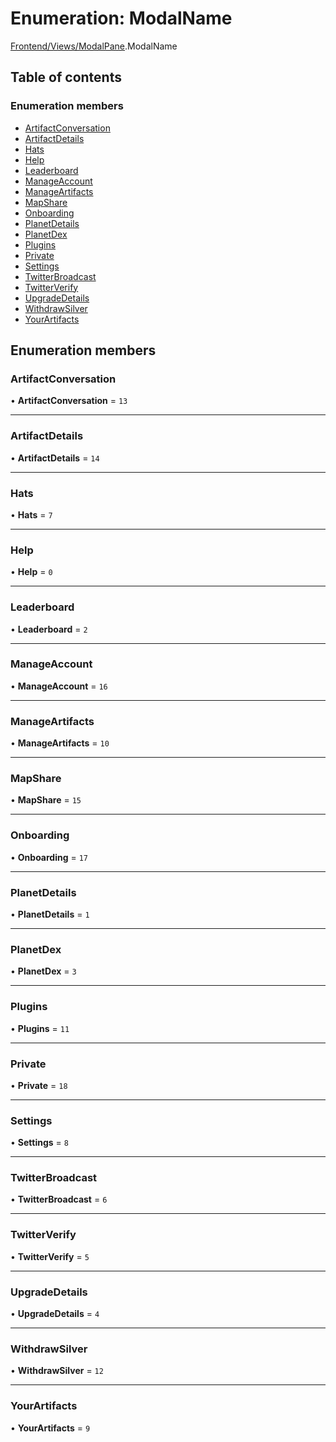 # Enumeration: ModalName

[Frontend/Views/ModalPane](../modules/Frontend_Views_ModalPane.md).ModalName

## Table of contents

### Enumeration members

- [ArtifactConversation](Frontend_Views_ModalPane.ModalName.md#artifactconversation)
- [ArtifactDetails](Frontend_Views_ModalPane.ModalName.md#artifactdetails)
- [Hats](Frontend_Views_ModalPane.ModalName.md#hats)
- [Help](Frontend_Views_ModalPane.ModalName.md#help)
- [Leaderboard](Frontend_Views_ModalPane.ModalName.md#leaderboard)
- [ManageAccount](Frontend_Views_ModalPane.ModalName.md#manageaccount)
- [ManageArtifacts](Frontend_Views_ModalPane.ModalName.md#manageartifacts)
- [MapShare](Frontend_Views_ModalPane.ModalName.md#mapshare)
- [Onboarding](Frontend_Views_ModalPane.ModalName.md#onboarding)
- [PlanetDetails](Frontend_Views_ModalPane.ModalName.md#planetdetails)
- [PlanetDex](Frontend_Views_ModalPane.ModalName.md#planetdex)
- [Plugins](Frontend_Views_ModalPane.ModalName.md#plugins)
- [Private](Frontend_Views_ModalPane.ModalName.md#private)
- [Settings](Frontend_Views_ModalPane.ModalName.md#settings)
- [TwitterBroadcast](Frontend_Views_ModalPane.ModalName.md#twitterbroadcast)
- [TwitterVerify](Frontend_Views_ModalPane.ModalName.md#twitterverify)
- [UpgradeDetails](Frontend_Views_ModalPane.ModalName.md#upgradedetails)
- [WithdrawSilver](Frontend_Views_ModalPane.ModalName.md#withdrawsilver)
- [YourArtifacts](Frontend_Views_ModalPane.ModalName.md#yourartifacts)

## Enumeration members

### ArtifactConversation

• **ArtifactConversation** = `13`

---

### ArtifactDetails

• **ArtifactDetails** = `14`

---

### Hats

• **Hats** = `7`

---

### Help

• **Help** = `0`

---

### Leaderboard

• **Leaderboard** = `2`

---

### ManageAccount

• **ManageAccount** = `16`

---

### ManageArtifacts

• **ManageArtifacts** = `10`

---

### MapShare

• **MapShare** = `15`

---

### Onboarding

• **Onboarding** = `17`

---

### PlanetDetails

• **PlanetDetails** = `1`

---

### PlanetDex

• **PlanetDex** = `3`

---

### Plugins

• **Plugins** = `11`

---

### Private

• **Private** = `18`

---

### Settings

• **Settings** = `8`

---

### TwitterBroadcast

• **TwitterBroadcast** = `6`

---

### TwitterVerify

• **TwitterVerify** = `5`

---

### UpgradeDetails

• **UpgradeDetails** = `4`

---

### WithdrawSilver

• **WithdrawSilver** = `12`

---

### YourArtifacts

• **YourArtifacts** = `9`
